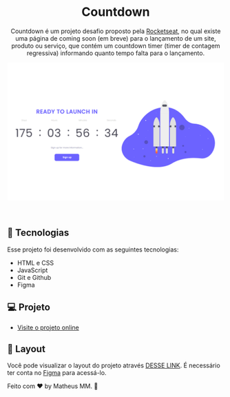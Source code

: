 <h1 align="center"> Countdown </h1>

<p align="center">
Countdown é um projeto desafio proposto pela <a href="https://www.rocketseat.com.br/">Rocketseat</a>, no qual existe uma página de coming soon (em breve) para o lançamento de um site, produto ou serviço, que contém um countdown timer (timer de contagem regressiva) informando quanto tempo falta para o lançamento.<br/>
</p>
<p align="center">
  <img alt="License" src="./assets/preview.png">
</p>

<br>

## 🚀 Tecnologias

Esse projeto foi desenvolvido com as seguintes tecnologias:

- HTML e CSS
- JavaScript
- Git e Github
- Figma

## 💻 Projeto

- [Visite o projeto online](https://theusmm.github.io/countdown/)

## 🔖 Layout

Você pode visualizar o layout do projeto através [DESSE LINK](https://www.figma.com/file/oDZqw3v8fem3v3RC7bTKV5/DD-%2F-Countdown/duplicate). É necessário ter conta no [Figma](https://figma.com) para acessá-lo.

Feito com ♥ by Matheus MM. :wave:
